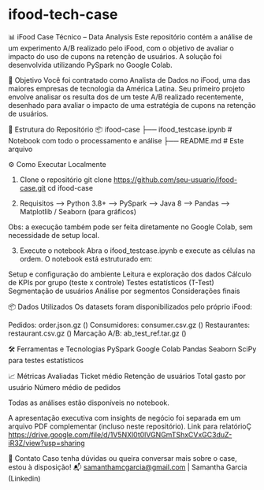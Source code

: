 # ifood-tech-case

📊 iFood Case Técnico – Data Analysis
Este repositório contém a análise de um experimento A/B realizado pelo iFood, com o objetivo de avaliar o impacto do uso de cupons na retenção de usuários. A solução foi desenvolvida utilizando PySpark no Google Colab.

🧠 Objetivo
Você foi contratado como Analista de Dados no iFood, uma das maiores empresas de tecnologia da América Latina. Seu primeiro projeto envolve analisar os resulta dos de um teste A/B realizado recentemente, desenhado para avaliar o impacto de uma estratégia de cupons na retenção de usuários.

📁 Estrutura do Repositório
📦 ifood-case
├── ifood_testcase.ipynb       # Notebook com todo o processamento e análise
├── README.md                  # Este arquivo

⚙️ Como Executar Localmente
1. Clone o repositório
git clone https://github.com/seu-usuario/ifood-case.git
cd ifood-case

2. Requisitos
--> Python 3.8+
--> PySpark
--> Java 8
--> Pandas
--> Matplotlib / Seaborn (para gráficos)

Obs: a execução também pode ser feita diretamente no Google Colab, sem necessidade de setup local.

3. Execute o notebook
Abra o ifood_testcase.ipynb e execute as células na ordem. O notebook está estruturado em:

Setup e configuração do ambiente
Leitura e exploração dos dados
Cálculo de KPIs por grupo (teste x controle)
Testes estatísticos (T-Test)
Segmentação de usuários
Análise por segmentos
Considerações finais

📦 Dados Utilizados
Os datasets foram disponibilizados pelo próprio iFood:

Pedidos: order.json.gz ()
Consumidores: consumer.csv.gz ()
Restaurantes: restaurant.csv.gz ()
Marcação A/B: ab_test_ref.tar.gz ()

🛠 Ferramentas e Tecnologias
PySpark
Google Colab
Pandas
Seaborn
SciPy para testes estatísticos

📈 Métricas Avaliadas
Ticket médio
Retenção de usuários
Total gasto por usuário
Número médio de pedidos

Todas as análises estão disponíveis no notebook.

A apresentação executiva com insights de negócio foi separada em um arquivo PDF complementar (incluso neste repositório).
Link para relatórioÇ https://drive.google.com/file/d/1V5NXl0t0lVGNGmTShxCVxGC3duZ-iR3Z/view?usp=sharing

🤝 Contato
Caso tenha dúvidas ou queira conversar mais sobre o case, estou à disposição!
📬 samanthamcgarcia@gmail.com | Samantha Garcia (Linkedin)

